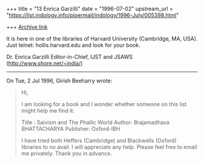 +++
title = "13 Enrica Garzilli"
date = "1996-07-02"
upstream_url = "https://list.indology.info/pipermail/indology/1996-July/005398.html"

+++
[Archive link](https://list.indology.info/pipermail/indology/1996-July/005398.html)

It is here in one of the libraries of Harvard University (Cambridge, MA,
USA).
Just telnet:
hollis.harvard.edu
and look for your book.

Dr. Enrica Garzilli
Editor-in-Chief, IJST and JSAWS (http://www.shore.net/~india/)
**************************************************************
On Tue, 2 Jul 1996, Girish Beeharry wrote:

> Hi,
> 
> I am looking for a book and I wonder whether someone on this list might help me
> find it:
> 
> Title :    Saivism and The Phallic World
> Author:    Brajamadhava BHATTACHARYA
> Publisher: Oxford-IBH 
> 
> I have tried both Heffers (Cambridge) and Blackwells (Oxford) libraries to no 
> avail. I will appreciate any help. Please feel free to email me privately. 
> Thank you in advance.





